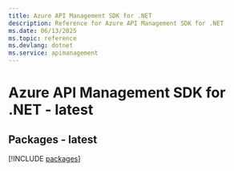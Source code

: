 ```yaml
---
title: Azure API Management SDK for .NET
description: Reference for Azure API Management SDK for .NET
ms.date: 06/13/2025
ms.topic: reference
ms.devlang: dotnet
ms.service: apimanagement
---
```

# Azure API Management SDK for .NET - latest
## Packages - latest
[!INCLUDE [packages](api-management-index.md)]